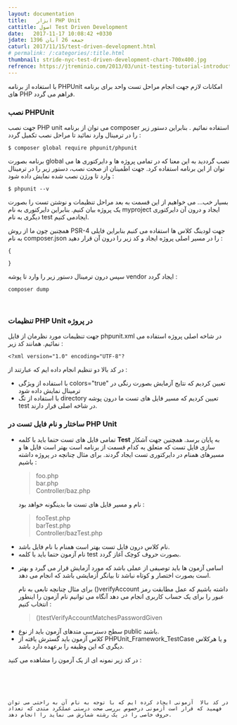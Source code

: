 ```yaml
---
layout: documentation
title:   ابزار PHP Unit
cattitle: اصول Test Driven Development
date:   2017-11-17 10:08:42 +0330
jdate: جمعه 26 آبان 1396
caturl: 2017/11/15/test-driven-development.html
# permalink: /:categories/:title.html
thumbnail: stride-nyc-test-driven-development-chart-700x400.jpg
refrence: https://jtreminio.com/2013/03/unit-testing-tutorial-introduction-to-phpunit/
---
```

<p>
 با استغاده از برنامه PHPUnit امکانات لازم جهت انجام مراحل تست واحد برای برنامه های PHP فراهم می گردد.
</p>

<h3>نصب PHPUnit</h3>

<p>
جهت نصب PHP unit  می توان از برنامه composer استفاده نمائیم . بنابراین دستور زیر را در ترمینال وارد نمائید تا مراحل نصب تکمیل گردد :
</p>

<pre><code class="language-bash   line-numbers">$ composer global require phpunit/phpunit
</code></pre>

<p>
برنامه بصورت global  نصب گرددید به این معنا که در تمامی پروژه ها و دایرکتوری ها می توان از این برنامه استفاده کرد. جهت اطمینان از صحت نصب، دستور زیر را در ترمینال وارد تا ورژن نصب شده نمایش داده شود :
</p>

<pre><code class="language-bash   line-numbers">$ phpunit --v
</code></pre>

<p>
بسیار خب... می خواهیم از این قسمت به بعد مراحل تنظیمات و نوشتن تست را بصورت یک پروژه بیان کنیم. بنابراین دایرکتوری به نام myproject ایجاد و درون آن دایرکتوری دیگری به نام test  ایجادمی کنیم.
</p>
<p>
همچنین چون ما از روش PSR-4  جهت لودینگ کلاس ها استفاده می کنیم بنابراین فایلی به نام composer.json  را در مسیر اصلی پروژه ایجاد و کد زیر را درون آن قرار دهید :
</p>

<pre><code class="language-bash   line-numbers">{

}
</code></pre>
سپس درون ترمینال دستور زیر را وارد تا پوشه vendor  ایجاد گردد :

<pre><code class="language-bash   line-numbers">composer dump
</code></pre>

<br>
<h3>تنظیمات PHP Unit  در پروژه</h3>
<p>
جهت تنظیمات مورد نظرمان  از فایل phpunit.xml در شاخه اصلی پروژه استفاده می نمائیم. همانند کد زیر :
</p>

<pre ><code class="language-xml">&lt;?xml version="1.0" encoding="UTF-8"?<script type="prism-html-markup">>
<phpunit colors="true" bootstrap="vendor/autoload.php">
    <testsuites>
        <testsuite name="Application Test Suite">
            <directory>test/</directory>
        </testsuite>
    </testsuites>
</phpunit>
</script></code></pre>

<p>
در کد بالا دو تنظیم انجام داده ایم که عبارتند از :
<ul>
<li>
با استفاده از ویژگی colors="true" تعیین کردیم که نتایج آزمایش بصورت رنگی در ترمینال نمایش داده شود
</li>

<li>
با استفاده از تگ directory تعیین کردیم که مسیر فایل های تست ما درون پوشه test  در شاخه اصلی قرار دارند.
</li>
</ul>
</p>


<h3>ساختار و نام فایل تست در PHP Unit</h3>

<ul>
<li>
<p>
تمامی فایل های تست حتما باید با کلمه <b>Test</b>  به پایان برسد. همچنین جهت آشکار سازی فایل تست که متعلق به کدام قسمت از برنامه است بهتر است فایل ها و مسیرهای همنام در دایرکتوری تست ایجاد گردند. برای مثال چنانچه در پروژه داشته باشیم :
</p>


<blockquote>
<p align="left">
foo.php
<br>
bar.php
<br>
Controller/baz.php
</p>
</blockquote>

<p>
نام و مسیر فایل های تست ما بدینگونه خواهد بود :
</p>

<blockquote>
<p align="left">
fooTest.php
<br>
barTest.php
<br>
Controller/bazTest.php
</p>
</blockquote>
</li>

<li>
نام کلاس درون فایل تست بهتر است همنام با نام فایل باشد.
</li>

<li>
نام آزمون حتما باید با کلمه test بصورت حروف کوچک آغاز گردد.
</li>

<li>
<p>
اسامی آزمون ها باید توصیفی از عملی باشد که مورد آزمایش قرار می گیرد و بهتر است بصورت اختصار و کوتاه نباشد تا بیانگر آزمایشی باشد که انجام می دهد.
</p>
<p>
 برای مثال چنانچه تابعی به نام ()verifyAccount داشته باشیم که عمل مطابقت رمز عبور را برای یک حساب کاربری انجام می دهد آنگاه می توانیم نام آزمون را اینطور انتخاب کنیم :
</p>

<blockquote>
<p align="left" style="direction:left">
()testVerifyAccountMatchesPasswordGiven
</p>
</blockquote>

</li>

<li>
سطح دسترسی متدهای آزمون باید از نوع public  باشند.
</li>

<li>
کلاس آزمون باید گسترش یافته از PHPUnit_Framework_TestCase و یا هرکلاس دیگری که این وظیفه را برعهده دارد باشد.
</li>
</ul>

<p>
در کد زیر نمونه ای از یک آزمون را مشاهده می کنید :
</p>

<pre><code class="language-php   line-numbers"><?php
namespace Test;

class StringUtils extends \PHPUnit_Framework_TestCase
{
    public function testVerifyAccountMatchesPasswordGiven()
    {

    }
}
</code></pre>

<p>
در کد بالا  آزمونی ایجاد کرده ایم که با توجه به نام آن به راحتی می توان فهمید که قرار است آزمونی درخصوص بررسی صحت درستی عملکرد متدی که تعداد حروف خاصی را در یک رشته شمارش می نماید را انجام دهد.
</p>
